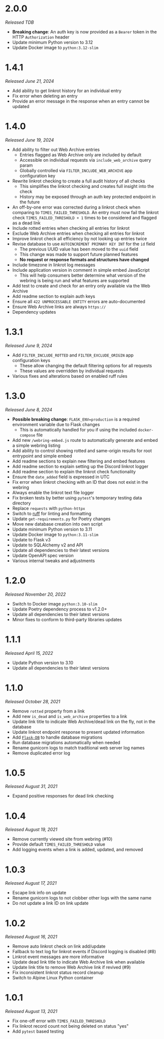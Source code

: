 # 2.0.0

_Released TDB_

- **Breaking change**: An auth key is now provided as a `Bearer` token in the
  HTTP `Authorization` header
- Update minimum Python version to 3.12
- Update Docker image to `python:3.12-slim`

# 1.4.1

_Released June 21, 2024_

- Add ability to get linkrot history for an individual entry
- Fix error when deleting an entry
- Provide an error message in the response when an entry cannot be updated

# 1.4.0

_Released June 19, 2024_

- Add ability to filter out Web Archive entries
  - Entries flagged as Web Archive only are included by default
  - Accessible on individual requests via `include_web_archive` query param
  - Globally controlled via `FILTER_INCLUDE_WEB_ARCHIVE` app configuration key
- Rewrite linkrot checking to create a full audit history of all checks
  - This simplifies the linkrot checking and creates full insight into the check
  - History may be exposed through an auth key protected endpoint in the future
- An off-by-one error was corrected during a linkrot check when comparing to
  `TIMES_FAILED_THRESHOLD`. An entry must now fail the linkrot check `TIMES_FAILED_THRESHOLD + 1`
  times to be considered and flagged as a dead link
- Include rotted entries when checking all entries for linkrot
- Exclude Web Archive entries when checking all entries for linkrot
- Improve linkrot check all efficiency by not looking up entries twice
- Revise database to use `AUTOINCREMENT PRIMARY KEY INT` for the `id` field
  - The previous UUID value has been moved to the `uuid` field
  - This change was made to support future planned features
  - **No request or response formats and structures have changed**
- Include timezone in linkrot log messages
- Include application version in comment in simple embed JavaScript
  - This will help consumers better determine what version of the webring is being run
    and what features are supported
- Add test to create and check for an entry only available via the Web Archive
- Add readme section to explain auth keys
- Ensure all `422 UNPROCESSABLE ENTITY` errors are auto-documented
- Ensure Web Archive links are always `https://`
- Dependency updates

# 1.3.1

_Released June 9, 2024_

- Add `FILTER_INCLUDE_ROTTED` and `FILTER_EXCLUDE_ORIGIN` app configuration keys
  - These allow changing the default filtering options for all requests
  - These values are overridden by individual requests
- Various fixes and alterations based on enabled ruff rules

# 1.3.0

_Released June 8, 2024_

- **Possible breaking change**: `FLASK_ENV=production` is a required environment variable due to
Flask changes
  - This is automatically handled for you if using the included `docker-compose` file
- Add new `/webring-embed.js` route to automatically generate and embed a simple webring listing
- Add ability to control showing rotted and same-origin results for root entrypoint and simple embed
- Add readme sections to explain new filtering and embed features
- Add readme section to explain setting up the Discord linkrot logger
- Add readme section to explain the linkrot check functionality
- Ensure the `date_added` field is expressed in UTC
- Fix error when linkrot checking with an ID that does not exist in the webring
- Always enable the linkrot text file logger
- Fix broken tests by better using `pytest`'s temporary testing data directory
- Replace `requests` with `python-httpx`
- Switch to [ruff](https://docs.astral.sh/ruff/) for linting and formatting
- Update `get-requirements.py` for Poetry changes
- Move new database creation into own script
- Update minimum Python version to 3.11
- Update Docker image to `python:3.11-slim`
- Update to Flask v3
- Update to SQLAlchemy v2 and API
- Update all dependencies to their latest versions
- Update OpenAPI spec version
- Various internal tweaks and adjustments

# 1.2.0

_Released November 20, 2022_

- Switch to Docker image `python:3.10-slim`
- Update Poetry dependency process to v1.2.0+
- Update all dependencies to their latest versions
- Minor fixes to conform to third-party libraries updates


# 1.1.1

_Released  April 15, 2022_

- Update Python version to 3.10
- Update all dependencies to their latest versions

# 1.1.0

_Released October 28, 2021_

- Remove `rotted` property from a link
- Add new `is_dead` and `is_web_archive` properties to a link
- Update link title to indicate Web Archive/dead link on the fly, not in the database
- Update linkrot endpoint response to present updated information
- Add [`Flask-DB`](https://github.com/nickjj/flask-db) to handle database migrations
- Run database migrations automatically when needed
- Rename gunicorn logs to match traditional web server log names
- Remove duplicated error log

# 1.0.5

_Released August 31, 2021_

- Expand positive responses for dead link checking

# 1.0.4

_Released August 19, 2021_

- Remove currently viewed site from webring (#10)
- Provide default `TIMES_FAILED_THRESHOLD` value
- Add logging events when a link is added, updated, and removed

# 1.0.3

_Released August 17, 2021_

- Escape link info on update
- Rename gunicorn logs to not clobber other logs with the same name
- Do not update a link ID on link update

# 1.0.2

_Released August 16, 2021_

- Remove auto linkrot check on link add/update
- Fallback to text log for linkrot events if Discord logging is disabled (#8)
- Linkrot event messages are more informative
- Update dead link title to indicate Web Archive link when available
- Update link title to remove Web Archive link if revived (#9)
- Fix inconsistent linkrot status record cleanup
- Switch to Alpine Linux Python container

# 1.0.1

_Released August 13, 2021_

- Fix one-off error with `TIMES_FAILED_THRESHOLD`
- Fix linkrot record count not being deleted on status "yes"
- Add `pytest` based testing
